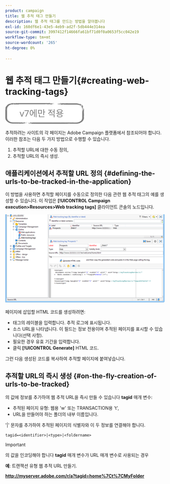 ```yaml
---
product: campaign
title: 웹 추적 태그 만들기
description: 웹 추적 태그를 만드는 방법을 알아봅니다
exl-id: 160df6e1-43e5-4eb9-ad2f-5db444e314ea
source-git-commit: 3997412f14666fa61bf71d0f0a0653f5cc042e19
workflow-type: tm+mt
source-wordcount: '265'
ht-degree: 0%

---
```


# 웹 추적 태그 만들기{#creating-web-tracking-tags}

![](../../assets/v7-only.svg)

추적하려는 사이트의 각 페이지는 Adobe Campaign 플랫폼에서 참조되어야 합니다. 이러한 참조는 다음 두 가지 방법으로 수행할 수 있습니다.

1. 추적할 URL에 대한 수동 정의,
1. 추적할 URL의 즉시 생성.

## 애플리케이션에서 추적할 URL 정의 {#defining-the-urls-to-be-tracked-in-the-application}

이 방법을 사용하면 추적할 페이지를 수동으로 정의한 다음 관련 웹 추적 태그의 예를 생성할 수 있습니다. 이 작업은 **[!UICONTROL Campaign execution>Resources>Web tracking tags]** 클라이언트 콘솔의 노드입니다.

![](assets/d_ncs_integration_webtracking_screen.png)

페이지에 삽입할 HTML 코드를 생성하려면:

* 태그의 레이블을 입력합니다. 추적 로그에 표시됩니다.
* 소스 URL을 나타냅니다. 이 필드는 정보 전용이며 추적된 페이지를 표시할 수 있습니다(선택 사항).
* 필요한 경우 유효 기간을 입력합니다.
* 클릭 **[!UICONTROL Generate]** HTML 코드.

그런 다음 생성된 코드를 복사하여 추적할 페이지에 붙여넣습니다.

## 추적할 URL의 즉시 생성 {#on-the-fly-creation-of-urls-to-be-tracked}

의 값에 정보를 추가하여 웹 추적 URL을 즉시 만들 수 있습니다 **tagid** 매개 변수:

* 추적된 페이지 유형: 웹용 &#39;w&#39; 또는 TRANSACTION용 &#39;t&#39;,
* URL을 만들어야 하는 폴더의 내부 이름입니다.

&#39;|&#39; 문자를 추가하여 추적된 페이지의 식별자와 이 두 정보를 연결해야 합니다.

```
tagid=<identifier>|<type>|<foldername>
```

>[!IMPORTANT]
>
>의 값을 인코딩해야 합니다 **tagid** 매개 변수가 URL 매개 변수로 사용되는 경우

**예**: 트랜잭션 유형 웹 추적 URL 만들기.

**http://myserver.adobe.com/r/a?tagid=home%7Ct%7CMyFolder**
